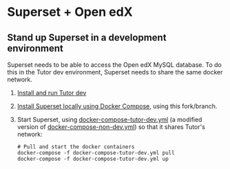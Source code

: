 # Superset + Open edX

## Stand up Superset in a development environment

Superset needs to be able to access the Open edX MySQL database. To do this in the Tutor dev environment, Superset needs to share the same docker network.

1. [Install and run Tutor dev][install-tutor]
1. [Install Superset locally using Docker Compose][install-superset], using this fork/branch.

1. Start Superset, using [docker-compose-tutor-dev.yml](docker-compose-tutor-dev.yml) (a modified version of
   [docker-compose-non-dev.yml][upstream-docker-compose-non-dev]) so that it shares Tutor's network:

    ```
	# Pull and start the docker containers
    docker-compose -f docker-compose-tutor-dev.yml pull
    docker-compose -f docker-compose-tutor-dev.yml up
    ```

[install-tutor]: https://docs.tutor.overhang.io/install.html#installing-from-source
[install-superset]: https://superset.apache.org/docs/installation/installing-superset-using-docker-compose/
[upstream-docker-compose-non-dev]: https://github.com/apache/superset/blob/master/docker-compose-non-dev.yml
[login-superset]: https://superset.apache.org/docs/installation/installing-superset-using-docker-compose#4-log-in-to-superset
